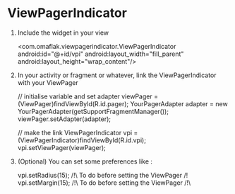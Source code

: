 ViewPagerIndicator
==================

1) Include the widget in your view

    <com.omaflak.viewpagerindicator.ViewPagerIndicator
        android:id="@+id/vpi"
        android:layout_width="fill_parent"
        android:layout_height="wrap_content"/>
        

2) In your activity or fragment or whatever, link the ViewPagerIndicator with your ViewPager

    // initialise variable and set adapter
    viewPager = (ViewPager)findViewById(R.id.pager);
    YourPagerAdapter adapter = new YourPagerAdapter(getSupportFragmentManager());
    viewPager.setAdapter(adapter);

    // make the link
    ViewPagerIndicator vpi = (ViewPagerIndicator)findViewById(R.id.vpi);
    vpi.setViewPager(viewPager);
		
3) (Optional) You can set some preferences like : 

    vpi.setRadius(15); /!\ To do before setting the ViewPager /!\
    vpi.setMargin(15); /!\ To do before setting the ViewPager /!\
